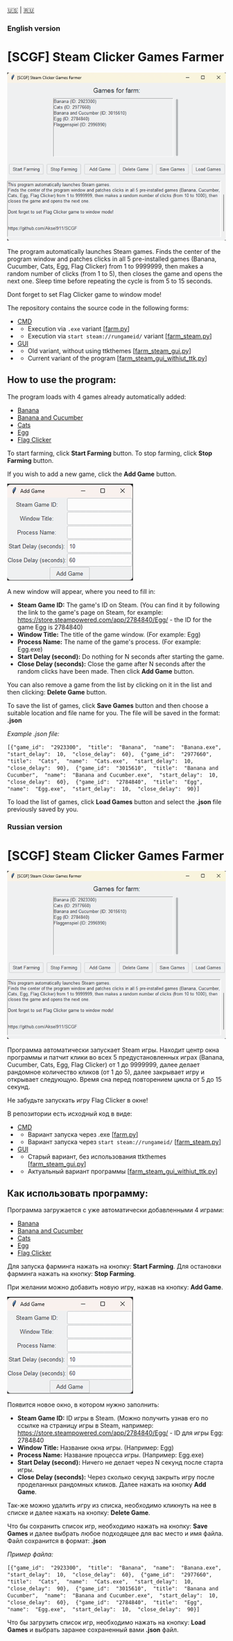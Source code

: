 [🇺🇸](#english-version) | [🇷🇺](#russian-version)

### English version
# [SCGF] Steam Clicker Games Farmer

![SCGF](https://raw.githubusercontent.com/Aksel911/SCGF/main/git-pics/main.png)

The program automatically launches Steam games. Finds the center of the program window and patches clicks in all 5 pre-installed games (Banana, Cucumber, Cats, Egg, Flag Clicker) from 1 to 9999999, then makes a random number of clicks (from 1 to 5), then closes the game and opens the next one. Sleep time before repeating the cycle is from 5 to 15 seconds.

Dont forget to set Flag Clicker game to window mode!

The repository contains the source code in the following forms:
 - [CMD](https://github.com/Aksel911/SCGF/tree/main/farm_cmd)
 - - Execution via `.exe` variant [[farm.py](https://github.com/Aksel911/SCGF/blob/main/farm_cmd/farm.py)]
 - - Execution via `start steam://rungameid/` variant [[farm_steam.py](https://github.com/Aksel911/SCGF/blob/main/farm_cmd/farm_steam.py)]
 - [GUI](https://github.com/Aksel911/SCGF/tree/main/farm_steam_gui)
 - - Old variant, without using ttkthemes [[farm_steam_gui.py](https://github.com/Aksel911/SCGF/blob/main/farm_steam_gui/farm_steam_gui_without_ttk.py)]
 - - Current variant of the program [[farm_steam_gui_withiut_ttk.py](https://github.com/Aksel911/SCGF/blob/main/farm_steam_gui/farm_steam_gui.py)]

## How to use the program:
The program loads with 4 games already automatically added:
 - [Banana](https://store.steampowered.com/app/2923300/Banana/)
 - [Banana and Cucumber](https://store.steampowered.com/app/3015610/Banana__Cucumber/)
 - [Cats](https://store.steampowered.com/app/2977660/Cats/)
 - [Egg](https://store.steampowered.com/app/2784840/Egg/)
 - [Flag Clicker](https://store.steampowered.com/app/2996990/Flag_Clicker/)
 
 To start farming, click **Start Farming** button.
 To stop farming, click **Stop Farming** button.

If you wish to add a new game, click the **Add Game** button.

![Add Game](https://raw.githubusercontent.com/Aksel911/SCGF/main/git-pics/add_game.png)

A new window will appear, where you need to fill in:
- **Steam Game ID:** The game's ID on Steam. (You can find it by following the link to the game's page on Steam, for example: https://store.steampowered.com/app/2784840/Egg/ - the ID for the game Egg is 2784840)
- **Window Title:** The title of the game window. (For example: Egg)
- **Process Name:** The name of the game's process. (For example: Egg.exe)
- **Start Delay (second):** Do nothing for N seconds after starting the game.
- **Close Delay (seconds):** Close the game after N seconds after the random clicks have been made.
Then click **Add Game** button.

You can also remove a game from the list by clicking on it in the list and then clicking: **Delete Game** button.

To save the list of games, click **Save Games** button and then choose a suitable location and file name for you. The file will be saved in the format: **.json**

*Example .json file:*

    [{"game_id":  "2923300",  "title":  "Banana",  "name":  "Banana.exe",  "start_delay":  10,  "close_delay":  60},  {"game_id":  "2977660",  "title":  "Cats",  "name":  "Cats.exe",  "start_delay":  10,  "close_delay":  90},  {"game_id":  "3015610",  "title":  "Banana and Cucumber",  "name":  "Banana and Cucumber.exe",  "start_delay":  10,  "close_delay":  60},  {"game_id":  "2784840",  "title":  "Egg",  "name":  "Egg.exe",  "start_delay":  10,  "close_delay":  90}]

To load the list of games, click **Load Games** button and select the **.json** file previously saved by you.






### Russian version
# [SCGF] Steam Clicker Games Farmer

![SCGF](https://raw.githubusercontent.com/Aksel911/SCGF/main/git-pics/main.png)

Программа автоматически запускает Steam игры. Находит центр окна программы и патчит клики во всех 5 предустановленных играх (Banana, Cucumber, Cats, Egg, Flag Clicker) от 1 до 9999999, далее делает рандомное количество кликов (от 1 до 5), далее закрывает игру и открывает следующую. Время сна перед повторением цикла от 5 до 15 секунд.

Не забудьте запускать игру Flag Clicker в окне!

В репозитории есть исходный код в виде:
 - [CMD](https://github.com/Aksel911/SCGF/tree/main/farm_cmd)
 - - Вариант запуска через .exe [[farm.py](https://github.com/Aksel911/SCGF/blob/main/farm_cmd/farm.py)]
 - - Вариант запуска через `start steam://rungameid/` [[farm_steam.py](https://github.com/Aksel911/SCGF/blob/main/farm_cmd/farm_steam.py)]
 - [GUI](https://github.com/Aksel911/SCGF/tree/main/farm_steam_gui)
 - - Старый вариант, без использования ttkthemes [[farm_steam_gui.py](https://github.com/Aksel911/SCGF/blob/main/farm_steam_gui/farm_steam_gui_without_ttk.py)]
 - - Актуальный вариант программы [[farm_steam_gui_withiut_ttk.py](https://github.com/Aksel911/SCGF/blob/main/farm_steam_gui/farm_steam_gui.py)]

## Как использовать программу:
Программа загружается с уже автоматически добавленными 4 играми:
 - [Banana](https://store.steampowered.com/app/2923300/Banana/)
 - [Banana and Cucumber](https://store.steampowered.com/app/3015610/Banana__Cucumber/)
 - [Cats](https://store.steampowered.com/app/2977660/Cats/)
 - [Egg](https://store.steampowered.com/app/2784840/Egg/)
 - [Flag Clicker](https://store.steampowered.com/app/2996990/Flag_Clicker/)
 
 Для запуска фарминга нажать на кнопку: **Start Farming**.
 Для остановки фарминга нажать на кнопку: **Stop Farming**.

При желании можно добавить новую игру, нажав на кнопку: **Add Game**.

![Add Game](https://raw.githubusercontent.com/Aksel911/SCGF/main/git-pics/add_game.png)

Появится новое окно, в котором нужно заполнить:
- **Steam Game ID:** ID игры в Steam. (Можно получить узнав его по ссылке на страницу игры в Steam, например: https://store.steampowered.com/app/2784840/Egg/ - ID для игры Egg: 2784840
- **Window Title:** Название окна игры. (Например: Egg)
- **Process Name:** Название процесса игры. (Например: Egg.exe)
- **Start Delay (second):** Ничего не делает через N секунд после старта игры.
- **Close Delay (seconds):** Через сколько секунд закрыть игру после проделанных рандомных кликов.
Далее нажать на кнопку **Add Game**.

Так-же можно удалить игру из списка, необходимо кликнуть на нее в списке и далее нажать на кнопку: **Delete Game**.

Что бы сохранить список игр, необходимо нажать на кнопку: **Save Games** и далее выбрать любое подходящее для вас место и имя файла. Файл сохранится в формат: **.json**

*Пример файла:*

    [{"game_id":  "2923300",  "title":  "Banana",  "name":  "Banana.exe",  "start_delay":  10,  "close_delay":  60},  {"game_id":  "2977660",  "title":  "Cats",  "name":  "Cats.exe",  "start_delay":  10,  "close_delay":  90},  {"game_id":  "3015610",  "title":  "Banana and Cucumber",  "name":  "Banana and Cucumber.exe",  "start_delay":  10,  "close_delay":  60},  {"game_id":  "2784840",  "title":  "Egg",  "name":  "Egg.exe",  "start_delay":  10,  "close_delay":  90}]

Что бы загрузить список игр, необходимо нажать на кнопку: **Load Games** и выбрать заранее сохраненный вами **.json** файл.
